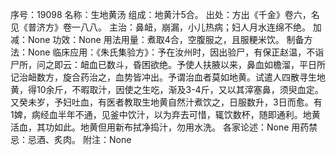 序号：19098
名称：生地黄汤
组成：地黄汁5合。
出处：方出《千金》卷六，名见《普济方》卷一八八。
主治：鼻衄，崩漏，小儿热病；妇人月水连绵不绝。
加减：None
功效：None
用法用量：煮取4合，空腹服之，且服粳米饮。
制备方法：None
临床应用：《朱氏集验方》：予在汝州时，因出验尸，有保正赵温，不诣尸所，问之即云：衄血已数斗，昏困欲绝。予使人扶腋以来，鼻血如檐溜，平日所记治衄数方，旋合药治之，血势皆冲出。予谓治血者莫如地黄。试遣人四散寻生地黄，得10余斤，不暇取汁，因使之生吃，渐及3-4斤，又以其滓塞鼻，须臾血定。又癸未岁，予妇吐血，有医者教取生地黄自然汁煮饮之，日服数升，3日而愈。有1婢，病经血半年不通，见釜中饮汁，以为弃去可惜，辄饮数杯，随即通利。地黄活血，其功如此。地黄但用新布拭净捣汁，勿用水洗。
各家论述：None
用药禁忌：忌酒、炙肉。
附注：None

